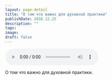 ```yaml
---
layout: page-detail
title: "О том что важно для духовной практики"
publishDate: 2016.12.25
description: ""
tags:
image:
draft: false
---
```


<audio title="2016.12.25 - О том что важно для духовной практики.mp3" src="https://filer-api.advayta.org/v1.0/public/files/74865" controls=""></audio>

 О том что важно для духовной практики. 

  
